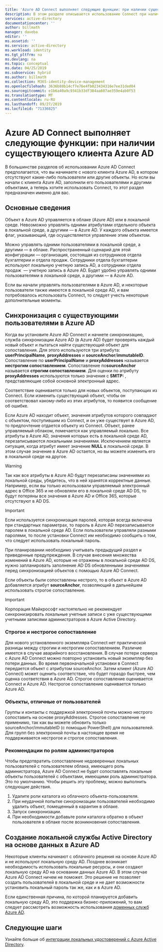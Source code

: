 ```yaml
---
title: 'Azure AD Connect выполняет следующие функции: при наличии существующего клиента Azure AD | Документация Майкрософт'
description: В этом разделе описывается использование Connect при наличии существующего клиента Azure AD.
services: active-directory
documentationcenter: ''
author: billmath
manager: daveba
editor: ''
ms.assetid: ''
ms.service: active-directory
ms.workload: identity
ms.tgt_pltfrm: na
ms.devlang: na
ms.topic: conceptual
ms.date: 04/25/2019
ms.subservice: hybrid
ms.author: billmath
ms.collection: M365-identity-device-management
ms.openlocfilehash: 3636b88b14cf7e76e4fb023434316e7ee31ded04
ms.sourcegitcommit: e1b6a40a9c9341b33df384aa607ae359e4ab0f53
ms.translationtype: MT
ms.contentlocale: ru-RU
ms.lasthandoff: 09/27/2019
ms.locfileid: "71336825"
---
```

# <a name="azure-ad-connect-when-you-have-an-existent-tenant"></a>Azure AD Connect выполняет следующие функции: при наличии существующего клиента Azure AD
В большинстве разделов об использовании Azure AD Connect предполагается, что вы начинаете с нового клиента Azure AD, в котором отсутствуют какие-либо пользователи или другие объекты. Но если вы начали с клиента Azure AD, заполнили его пользователями и другими объектами, а теперь хотите использовать Connect, то этот раздел предназначен именно для вас.

## <a name="the-basics"></a>Основные сведения
Объект в Azure AD управляется в облаке (Azure AD) или в локальной среде. Невозможно управлять одними атрибутами отдельного объекта в локальной среде, а другими — в Azure AD. У каждого объекта имеется флаг, указывающий, где осуществляется управление этим объектом.

Можно управлять одними пользователями в локальной среде, а другими — в облаке. Распространенный сценарий для этой конфигурации — организация, состоящая из сотрудников отдела бухгалтерии и отдела продаж. Сотрудники отдела бухгалтерии используют локальную учетную запись AD, а сотрудники отдела продаж  — учетную запись в Azure AD. Будет удобно управлять одними пользователями в локальной среде, а другими — в Azure AD.

Если вы начали управлять пользователями в Azure AD, и некоторые пользователи также имеются в локальной среде AD, и вам потребовалось использовать Connect, то следует учесть некоторые дополнительные моменты.

## <a name="sync-with-existing-users-in-azure-ad"></a>Синхронизация с существующими пользователями в Azure AD
Когда вы установите Azure AD Connect и начнете синхронизацию, служба синхронизации Azure AD (в Azure AD) будет проверять каждый новый объект и пытаться найти существующий объект для сопоставления. Для этого используются три атрибута: **userPrincipalName**, **proxyAddresses** и **sourceAnchor**/**immutableID**. Сопоставление по **userPrincipalName** и **proxyAddresses** называется **нестрогим сопоставлением**. Сопоставление по**sourceAnchor** называется **строгим сопоставлением**. Для оценки по атрибуту **proxyAddresses** используются только значения с **SMTP:** , представляющие собой основной электронный адрес.

Соответствие оценивается только для новых объектов, поступающих из Connect. Если изменить существующий объект, чтобы он соответствовал какому-либо из этих атрибутов, то появится сообщение об ошибке.

Если Azure AD находит объект, значения атрибутов которого совпадают с объектом, поступившим из Connect, и он уже существует в Azure AD, то предпочтение отдается объекту из Connect. Объект, ранее управляемый облаком, помечается как управляемый локально. Все атрибуты в Azure AD, значения которых есть в локальной среде AD, перезаписываются локальными значениями. Исключением является ситуация, когда атрибут имеет значение **NULL** в локальной среде. В этом случае значение в Azure AD остается, но вы можете изменить его в локальной среде на другое.

> [!WARNING]
> Так как все атрибуты в Azure AD будут перезаписаны значениями из локальной среды, убедитесь, что в ней хранятся корректные данные. Например, если вы только использовали управляемый электронный адрес в Office 365 и не обновляли его в локальной среде AD DS, то будут потеряны все значения в Azure AD и Office 365, которые отсутствуют в AD DS.

> [!IMPORTANT]
> Если используется синхронизация паролей, которая всегда включена при стандартных параметрах, то пароль в Azure AD перезаписывается паролем в локальной среде AD. Если пользователи управляли разными паролями, то после установки Connect им необходимо сообщить о том, что следует использовать локальный пароль.

При планировании необходимо учитывать предыдущий раздел и приведенные предупреждения. В случае внесения множества изменений в Azure AD, которые не отражены в локальной среде AD DS, нужно запланировать заполнение AD DS обновленными значениями перед синхронизацией объектов с помощью Azure AD Connect.

Если объекты были сопоставлены нестрого, то в объект в Azure AD добавляется атрибут **sourceAnchor**, позволяющий в дальнейшем использовать строгое сопоставление.

>[!IMPORTANT]
> Корпорация Майкрософт настоятельно не рекомендует синхронизировать локальные учетные записи с уже существующими учетными записями администраторов в Azure Active Directory.

### <a name="hard-match-vs-soft-match"></a>Строгое и нестрогое сопоставление
Для нового установленного экземпляра Connect нет практической разницы между строгим и нестрогим сопоставлением. Различие имеется в случае аварийного восстановления. В случае потери сервера с Azure AD Connect можно повторно установить новый экземпляр без потери данных. Во время первоначальной установки в Connect передается объект с атрибутом sourceAnchor. Затем клиент (Azure AD Connect) может оценить соответствие, что будет гораздо быстрее, чем оценка соответствия в Azure AD. Строгое сопоставление оценивается Connect и Azure AD. Нестрогое сопоставление оценивается только Azure AD.

### <a name="other-objects-than-users"></a>Объекты, отличные от пользователей
Группы и контакты с поддержкой электронной почты можно нестрого сопоставить на основе proxyAddresses. Строгое сопоставление не применимо, так как вы можете обновить только sourceAnchor/immutableID (с помощью PowerShell) для пользователей. Для групп без электронной почты в настоящее время не поддерживается нестрогое и строгое сопоставления.

### <a name="admin-role-considerations"></a>Рекомендации по ролям администраторов
Чтобы предотвратить сопоставление недоверенных локальных пользователей с пользователем облака, имеющего роль администратора, Azure AD Connect не будет сопоставлять локальные объекты пользователей с объектами, имеющими роль администратора. Это по умолчанию. Чтобы решить эту проблему, можно выполнить следующие действия.

1.  Удалите роли каталога из облачного объекта-пользователя.
2.  При неудачной попытке синхронизации пользователей необходимо удалить объект, помещенный в карантин в облаке.
3.  Запуск синхронизации.
4.  При необходимости добавьте роли каталога обратно в объект пользователя в облаке после возникновения сопоставления.



## <a name="create-a-new-on-premises-active-directory-from-data-in-azure-ad"></a>Создание локальной службы Active Directory на основе данных в Azure AD
Некоторые клиенты начинают с облачного решения на основе Azure AD и не используют локальную среду AD. Позднее возникает необходимость использовать локальные ресурсы, и они создают локальную среду AD на основании данных Azure AD. В этом случае Azure AD Connect ничем не поможет. Это решение не позволяет создать пользователей в локальной среде и не дает возможности установить локальный пароль так же, как и в Azure AD.

Если единственная причина, по которой планируется добавить локальную среду AD, это поддержка бизнес-приложений, то вам следует рассмотреть возможность использования [доменных служб Azure AD](../../active-directory-domain-services/index.yml).

## <a name="next-steps"></a>Следующие шаги
Узнайте больше об [интеграции локальных удостоверений с Azure Active Directory](whatis-hybrid-identity.md).
